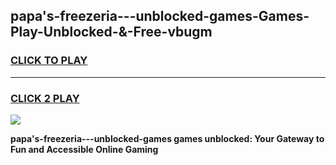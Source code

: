 
## papa's-freezeria---unblocked-games-Games-Play-Unblocked-&-Free-vbugm
<h3>
<a href="https://premium76.site?title=papa's-freezeria---unblocked-games&ref=24A">CLICK TO PLAY</a></h3>
<hr>

<h3>
<a href="https://premium76.site?title=papa's-freezeria---unblocked-games&ref=24A">CLICK 2 PLAY</a>
  
</h3>

<a href="https://premium76.site?title=papa's-freezeria---unblocked-games&ref=24A"><img src="https://clearcache.store/games.png"></a>


**papa's-freezeria---unblocked-games games unblocked: Your Gateway to Fun and Accessible Online Gaming**
